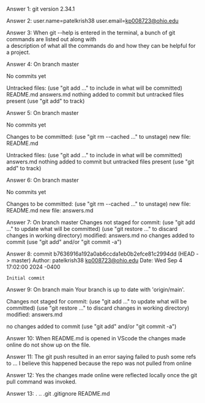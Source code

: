 Answer 1: 
git version 2.34.1

Answer 2: 
user.name=patelkrish38
user.email=kp008723@ohio.edu

Answer 3:
When git --help is entered in the terminal, a bunch of git commands are listed out along with   
a description of what all the commands do and how they can be helpful for a project.

Answer 4:
On branch master

No commits yet

Untracked files:
    (use "git add <file>..." to include in what will be committed)
        README.md
        answers.md
nothing added to commit but untracked files present (use "git add" to track)

Answer 5:
On branch master

No commits yet

Changes to be committed:
    (use "git rm --cached <file>..." to unstage)
        new file: README.md

Untracked files:
    (use "git add <file>..." to include in what will be committed)
        answers.md
nothing added to commit but untracked files present (use "git add" to track)

Answer 6: 
On branch master

No commits yet

Changes to be committed:
    (use "git rm --cached <file>..." to unstage)
        new file: README.md
        new file: answers.md

Answer 7:
On branch master
Changes not staged for commit:
    (use "git add <file>..." to update what will be committed)
    (use "git restore <file>..." to discard changes in working directory)
        modified: answers.md
no changes added to commit (use "git add" and/or "git commit -a")

Answer 8:
commit b7636916a192a0ab6ccda1eb0b2efce81c2994dd (HEAD -> master)
Author: patelkrish38 <kp008723@ohio.edu>
Date:   Wed Sep 4 17:02:00 2024 -0400

    Initial commit

Answer 9:
On branch main
Your branch is up to date with 'origin/main'.

Changes not staged for commit:
  (use "git add <file>..." to update what will be committed)
  (use "git restore <file>..." to discard changes in working directory)
	modified:   answers.md

no changes added to commit (use "git add" and/or "git commit -a")

Answer 10:
When README.md is opened in VScode the changes made online do not show up on the file.

Answer 11:
The git push resulted in an error saying failed to push some refs to ...
I believe this happened because the repo was not pulled from online

Answer 12:
Yes the changes made online were reflected locally once the git pull command was invoked.

Answer 13:
. .. .git .gitignore README.md




        